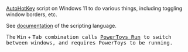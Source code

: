 [AutoHotKey](https://www.autohotkey.com/) script on Windows 11
to do various things, including toggling window borders, etc.

See [documentation](https://www.autohotkey.com/docs/v2/index.htm) of the scripting language.

The <kbd>Win</kbd> + <kbd>Tab<kbd> combination calls
[PowerToys Run](https://apps.microsoft.com/detail/xp89dcgq3k6vld)
to switch between windows,
and requires PowerToys to be running.


